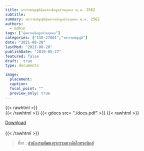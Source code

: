 ```yaml
---
title: พระราชบัญญัติคุ้มครองข้อมูลส่วนบุคคล พ.ศ. 2562
subtitle:
summary: พระราชบัญญัติคุ้มครองข้อมูลส่วนบุคคล พ.ศ. 2562
authors:
  - admin
tags: ["คุ้มครองข้อมูลส่วนบุคคล"]
categories: ["ISO-27001","พระราชบัญญัติ"]
date: "2021-08-20"
lastMod: "2021-08-20"
publishDate: "2019-05-27"
featured: false
draft:  true
type: documents

image:
  placement:
  caption:
  focal_point: ""
  preview_only: true
---
```



{{< rawhtml >}}
<br>
{{< /rawhtml >}}
{{< gdocs src= "./docs.pdf" >}}
{{< rawhtml >}}
<br>


<div class="article-tags">
<a class="badge badge-danger" href="./docs.pdf" target="_blank" id="download_files_new">Download</a>

</div>
 <br>
{{< /rawhtml >}}

> ที่มา : [สำนักงานพัฒนาธุรกรรมทางอิเล็กทรอนิกส์](https://ictlawcenter.etda.or.th/laws/detail/DP-Act-2562)